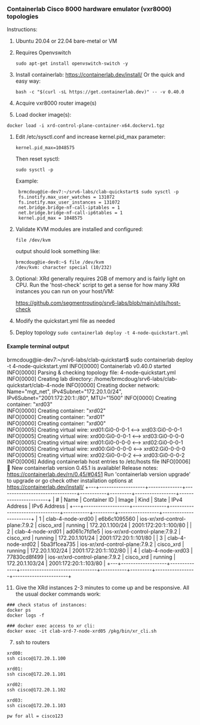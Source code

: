 ### Containerlab Cisco 8000 hardware emulator (vxr8000) topologies

Instructions: 

1. Ubuntu 20.04 or 22.04 bare-metal or VM
   
2. Requires Openvswitch
   ```
   sudo apt-get install openvswitch-switch -y
   ```
   
3. Install containerlab: https://containerlab.dev/install/
   Or the quick and easy way:
   ```
   bash -c "$(curl -sL https://get.containerlab.dev)" -- -v 0.40.0
   ```

4. Acquire vxr8000 router image(s)

5. Load docker image(s):
```
docker load -i xrd-control-plane-container-x64.dockerv1.tgz 
``` 

1. Edit /etc/sysctl.conf and increase kernel.pid_max parameter:
   ```
   kernel.pid_max=1048575
   ```
   Then reset sysctl: 
   ```
   sudo sysctl -p
   ```
   Example:
   ```
    brmcdoug@ie-dev7:~/srv6-labs/clab-quickstart$ sudo sysctl -p
    fs.inotify.max_user_watches = 131072
    fs.inotify.max_user_instances = 131072
    net.bridge.bridge-nf-call-iptables = 1
    net.bridge.bridge-nf-call-ip6tables = 1
    kernel.pid_max = 1048575
   ```
     
2. Validate KVM modules are installed and configured:
   ```
   file /dev/kvm
   ```
   output should look something like:
   ```
   brmcdoug@ie-dev8:~$ file /dev/kvm
   /dev/kvm: character special (10/232)
   ```
3. Optional: XRd generally requires 2GB of memory and is fairly light on CPU. Run the 'host-check' script to get a sense for how many XRd instances you can run on your host/VM: 

     https://github.com/segmentrouting/srv6-labs/blob/main/utils/host-check

4.  Modify the quickstart.yml file as needed
   
5.   Deploy topology
    ```
    sudo containerlab deploy -t 4-node-quickstart.yml
    ```

#### Example terminal output
brmcdoug@ie-dev7:~/srv6-labs/clab-quickstart$ sudo containerlab deploy -t 4-node-quickstart.yml
INFO[0000] Containerlab v0.40.0 started                 
INFO[0000] Parsing & checking topology file: 4-node-quickstart.yml 
INFO[0000] Creating lab directory: /home/brmcdoug/srv6-labs/clab-quickstart/clab-4-node 
INFO[0000] Creating docker network: Name="mgt_net", IPv4Subnet="172.20.1.0/24", IPv6Subnet="2001:172:20:1::/80", MTU="1500" 
INFO[0000] Creating container: "xrd03"                  
INFO[0000] Creating container: "xrd02"                  
INFO[0000] Creating container: "xrd01"                  
INFO[0000] Creating container: "xrd00"                  
INFO[0005] Creating virtual wire: xrd01:Gi0-0-0-1 <--> xrd03:Gi0-0-0-1 
INFO[0005] Creating virtual wire: xrd00:Gi0-0-0-1 <--> xrd03:Gi0-0-0-0 
INFO[0005] Creating virtual wire: xrd01:Gi0-0-0-0 <--> xrd02:Gi0-0-0-1 
INFO[0005] Creating virtual wire: xrd00:Gi0-0-0-0 <--> xrd02:Gi0-0-0-0 
INFO[0005] Creating virtual wire: xrd02:Gi0-0-0-2 <--> xrd03:Gi0-0-0-2 
INFO[0006] Adding containerlab host entries to /etc/hosts file 
INFO[0006] 🎉 New containerlab version 0.45.1 is available! Release notes: https://containerlab.dev/rn/0.45/#0451
Run 'containerlab version upgrade' to upgrade or go check other installation options at https://containerlab.dev/install/ 
+---+-------------------+--------------+--------------------------------+-----------+---------+-----------------+-----------------------+
| # |       Name        | Container ID |             Image              |   Kind    |  State  |  IPv4 Address   |     IPv6 Address      |
+---+-------------------+--------------+--------------------------------+-----------+---------+-----------------+-----------------------+
| 1 | clab-4-node-xrd00 | e6b6c1095560 | ios-xr/xrd-control-plane:7.9.2 | cisco_xrd | running | 172.20.1.100/24 | 2001:172:20:1::100/80 |
| 2 | clab-4-node-xrd01 | ad061c7fd1e5 | ios-xr/xrd-control-plane:7.9.2 | cisco_xrd | running | 172.20.1.101/24 | 2001:172:20:1::101/80 |
| 3 | clab-4-node-xrd02 | 5ba3f1cea735 | ios-xr/xrd-control-plane:7.9.2 | cisco_xrd | running | 172.20.1.102/24 | 2001:172:20:1::102/80 |
| 4 | clab-4-node-xrd03 | 77830cd8f499 | ios-xr/xrd-control-plane:7.9.2 | cisco_xrd | running | 172.20.1.103/24 | 2001:172:20:1::103/80 |
+---+-------------------+--------------+--------------------------------+-----------+---------+-----------------+-----------------------+


11. Give the XRd instances 2-3 minutes to come up and be responsive. All the usual docker commands work:
```
### check status of instances:
docker ps
docker logs -f 

### docker exec access to xr cli:
docker exec -it clab-xrd-7-node-xrd05 /pkg/bin/xr_cli.sh
```

7. ssh to routers
```
xrd00:
ssh cisco@172.20.1.100

xrd01:
ssh cisco@172.20.1.101

xrd02:
ssh cisco@172.20.1.102

xrd03:
ssh cisco@172.20.1.103

pw for all = cisco123
```